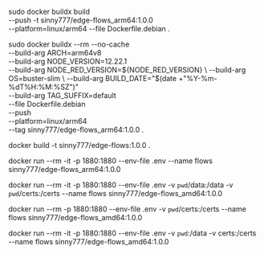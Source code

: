 
sudo docker buildx build \
  --push -t sinny777/edge-flows_arm64:1.0.0 \
  --platform=linux/arm64 --file Dockerfile.debian .

sudo docker buildx --rm --no-cache \
    --build-arg ARCH=arm64v8 \
    --build-arg NODE_VERSION=12.22.1 \
    --build-arg NODE_RED_VERSION=${NODE_RED_VERSION} \
    --build-arg OS=buster-slim \
    --build-arg BUILD_DATE="$(date +"%Y-%m-%dT%H:%M:%SZ")" \
    --build-arg TAG_SUFFIX=default \
    --file Dockerfile.debian \
    --push \
    --platform=linux/arm64 \
    --tag sinny777/edge-flows_arm64:1.0.0 .


docker build -t sinny777/edge-flows:1.0.0 .

docker run --rm -it -p 1880:1880 --env-file .env --name flows sinny777/edge-flows_arm64:1.0.0

docker run --rm -it -p 1880:1880 --env-file .env -v `pwd`/data:/data -v `pwd`/certs:/certs  --name flows sinny777/edge-flows_amd64:1.0.0

docker run --rm -p 1880:1880 --env-file .env -v `pwd`/certs:/certs --name flows sinny777/edge-flows_amd64:1.0.0

docker run --rm -it -p 1880:1880 --env-file .env -v `pwd`:/data -v certs:/certs  --name flows sinny777/edge-flows_amd64:1.0.0


